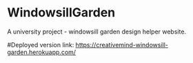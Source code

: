 # WindowsillGarden
A university project - windowsill garden design helper website.

#Deployed version link: https://creativemind-windowsill-garden.herokuapp.com/
